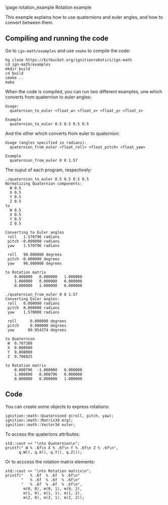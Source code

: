 \page rotation_example Rotation example

This example explains how to use quaternions and euler angles, and how to convert between them.

## Compiling and running the code

Go to `ign-math/examples` and use `cmake` to compile the code:

```{.sh}
hg clone https://bitbucket.org/ignitionrobotics/ign-math
cd ign-math/examples
mkdir build
cd build
cmake ..
make
```

When the code is compiled, you can run two different examples, one which converts from quaternion to euler angles:

```{.sh}
Usage:
  quaternion_to_euler <float_w> <float_x> <float_y> <float_z>

Example
  quaternion_to_euler 0.5 0.5 0.5 0.5
```

And the other which converts from euler to quaternion:

```{.sh}
Usage (angles specified in radians):
  quaternion_from_euler <float_roll> <float_pitch> <float_yaw>

Example
  quaternion_from_euler 0 0 1.57
```

The ouput of each program, respectively:

```{.sh}
./quaternion_to_euler 0.5 0.5 0.5 0.5
Normalizing Quaternion components:
  W 0.5
  X 0.5
  Y 0.5
  Z 0.5
to
  W 0.5
  X 0.5
  Y 0.5
  Z 0.5

Converting to Euler angles
 roll   1.570796 radians
 pitch -0.000000 radians
 yaw    1.570796 radians

 roll   90.000000 degrees
 pitch -0.000000 degrees
 yaw    90.000000 degrees

to Rotation matrix
    0.000000   0.000000   1.000000
    1.000000   0.000000   0.000000
    0.000000   1.000000   0.000000
```

```{.sh}
./quaternion_from_euler 0 0 1.57
Converting Euler angles:
 roll   0.000000 radians
 pitch  0.000000 radians
 yaw    1.570000 radians

 roll      0.000000 degrees
 pitch     0.000000 degrees
 yaw      89.954374 degrees

to Quaternion
 W  0.707388
 X  0.000000
 Y  0.000000
 Z  0.706825

to Rotation matrix
    0.000796  -1.000000   0.000000
    1.000000   0.000796   0.000000
    0.000000   0.000000   1.000000
```

## Code

You can create some objects to express rotations:

```{.cpp}
ignition::math::Quaterniond q(roll, pitch, yaw);
ignition::math::Matrix3d m(q);
ignition::math::Vector3d euler;
```

To access the quaterions attributes:

```{.cpp}
std::cout << "\nto Quaternion\n";
printf(" W % .6f\n X % .6f\n Y % .6f\n Z % .6f\n",
      q.W(), q.X(), q.Y(), q.Z());
```

Or to acccess the rotation matrix elements:

```{.cpp}
std::cout << "\nto Rotation matrix\n";
printf("   % .6f  % .6f  % .6f\n"
       "   % .6f  % .6f  % .6f\n"
       "   % .6f  % .6f  % .6f\n",
        m(0, 0), m(0, 1), m(0, 2),
        m(1, 0), m(1, 1), m(1, 2),
        m(2, 0), m(2, 1), m(2, 2));
```
